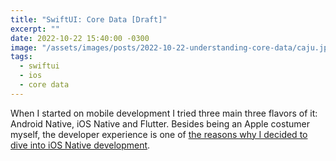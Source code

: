 ```yaml
---
title: "SwiftUI: Core Data [Draft]"
excerpt: ""
date: 2022-10-22 15:40:00 -0300
image: "/assets/images/posts/2022-10-22-understanding-core-data/caju.jpeg"
tags: 
  - swiftui
  - ios
  - core data
---
```


When I started on mobile development I tried three main three flavors of it: Android Native, iOS Native and Flutter. Besides being an Apple costumer myself, the developer experience is one of [the reasons why I decided to dive into iOS Native development](https://kafran.codes/why-ios-development/).
